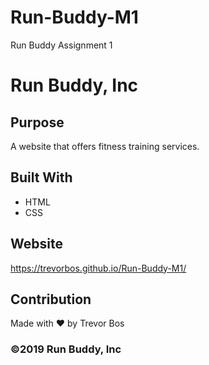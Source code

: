 # Run-Buddy-M1
Run Buddy Assignment 1

# Run Buddy, Inc

## Purpose
A website that offers fitness training services. 

## Built With
* HTML
* CSS

## Website
https://trevorbos.github.io/Run-Buddy-M1/

## Contribution
Made with ❤️ by Trevor Bos

### ©️2019 Run Buddy, Inc 

